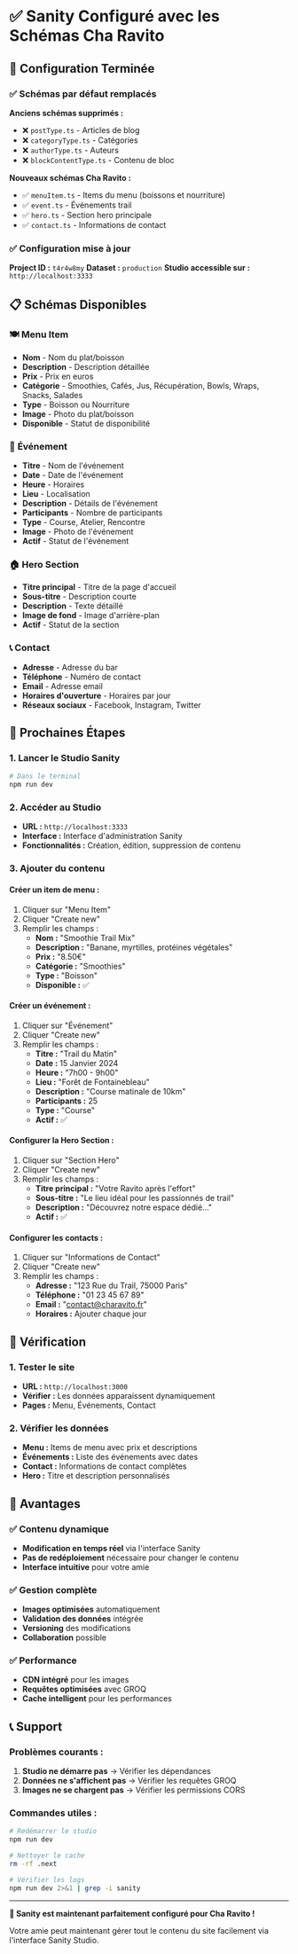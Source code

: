 # ✅ Sanity Configuré avec les Schémas Cha Ravito

## 🎯 **Configuration Terminée**

### ✅ **Schémas par défaut remplacés**

**Anciens schémas supprimés :**
- ❌ `postType.ts` - Articles de blog
- ❌ `categoryType.ts` - Catégories
- ❌ `authorType.ts` - Auteurs
- ❌ `blockContentType.ts` - Contenu de bloc

**Nouveaux schémas Cha Ravito :**
- ✅ `menuItem.ts` - Items du menu (boissons et nourriture)
- ✅ `event.ts` - Événements trail
- ✅ `hero.ts` - Section hero principale
- ✅ `contact.ts` - Informations de contact

### ✅ **Configuration mise à jour**

**Project ID :** `t4r4w8my`
**Dataset :** `production`
**Studio accessible sur :** `http://localhost:3333`

## 📋 **Schémas Disponibles**

### 🍽️ **Menu Item**
- **Nom** - Nom du plat/boisson
- **Description** - Description détaillée
- **Prix** - Prix en euros
- **Catégorie** - Smoothies, Cafés, Jus, Récupération, Bowls, Wraps, Snacks, Salades
- **Type** - Boisson ou Nourriture
- **Image** - Photo du plat/boisson
- **Disponible** - Statut de disponibilité

### 📅 **Événement**
- **Titre** - Nom de l'événement
- **Date** - Date de l'événement
- **Heure** - Horaires
- **Lieu** - Localisation
- **Description** - Détails de l'événement
- **Participants** - Nombre de participants
- **Type** - Course, Atelier, Rencontre
- **Image** - Photo de l'événement
- **Actif** - Statut de l'événement

### 🏠 **Hero Section**
- **Titre principal** - Titre de la page d'accueil
- **Sous-titre** - Description courte
- **Description** - Texte détaillé
- **Image de fond** - Image d'arrière-plan
- **Actif** - Statut de la section

### 📞 **Contact**
- **Adresse** - Adresse du bar
- **Téléphone** - Numéro de contact
- **Email** - Adresse email
- **Horaires d'ouverture** - Horaires par jour
- **Réseaux sociaux** - Facebook, Instagram, Twitter

## 🚀 **Prochaines Étapes**

### **1. Lancer le Studio Sanity**
```bash
# Dans le terminal
npm run dev
```

### **2. Accéder au Studio**
- **URL :** `http://localhost:3333`
- **Interface :** Interface d'administration Sanity
- **Fonctionnalités :** Création, édition, suppression de contenu

### **3. Ajouter du contenu**

#### **Créer un item de menu :**
1. Cliquer sur "Menu Item"
2. Cliquer "Create new"
3. Remplir les champs :
   - **Nom :** "Smoothie Trail Mix"
   - **Description :** "Banane, myrtilles, protéines végétales"
   - **Prix :** "8.50€"
   - **Catégorie :** "Smoothies"
   - **Type :** "Boisson"
   - **Disponible :** ✅

#### **Créer un événement :**
1. Cliquer sur "Événement"
2. Cliquer "Create new"
3. Remplir les champs :
   - **Titre :** "Trail du Matin"
   - **Date :** 15 Janvier 2024
   - **Heure :** "7h00 - 9h00"
   - **Lieu :** "Forêt de Fontainebleau"
   - **Description :** "Course matinale de 10km"
   - **Participants :** 25
   - **Type :** "Course"
   - **Actif :** ✅

#### **Configurer la Hero Section :**
1. Cliquer sur "Section Hero"
2. Cliquer "Create new"
3. Remplir les champs :
   - **Titre principal :** "Votre Ravito après l'effort"
   - **Sous-titre :** "Le lieu idéal pour les passionnés de trail"
   - **Description :** "Découvrez notre espace dédié..."
   - **Actif :** ✅

#### **Configurer les contacts :**
1. Cliquer sur "Informations de Contact"
2. Cliquer "Create new"
3. Remplir les champs :
   - **Adresse :** "123 Rue du Trail, 75000 Paris"
   - **Téléphone :** "01 23 45 67 89"
   - **Email :** "contact@charavito.fr"
   - **Horaires :** Ajouter chaque jour

## 🔄 **Vérification**

### **1. Tester le site**
- **URL :** `http://localhost:3000`
- **Vérifier :** Les données apparaissent dynamiquement
- **Pages :** Menu, Événements, Contact

### **2. Vérifier les données**
- **Menu :** Items de menu avec prix et descriptions
- **Événements :** Liste des événements avec dates
- **Contact :** Informations de contact complètes
- **Hero :** Titre et description personnalisés

## 🎯 **Avantages**

### ✅ **Contenu dynamique**
- **Modification en temps réel** via l'interface Sanity
- **Pas de redéploiement** nécessaire pour changer le contenu
- **Interface intuitive** pour votre amie

### ✅ **Gestion complète**
- **Images optimisées** automatiquement
- **Validation des données** intégrée
- **Versioning** des modifications
- **Collaboration** possible

### ✅ **Performance**
- **CDN intégré** pour les images
- **Requêtes optimisées** avec GROQ
- **Cache intelligent** pour les performances

## 📞 **Support**

### **Problèmes courants :**
1. **Studio ne démarre pas** → Vérifier les dépendances
2. **Données ne s'affichent pas** → Vérifier les requêtes GROQ
3. **Images ne se chargent pas** → Vérifier les permissions CORS

### **Commandes utiles :**
```bash
# Redémarrer le studio
npm run dev

# Nettoyer le cache
rm -rf .next

# Vérifier les logs
npm run dev 2>&1 | grep -i sanity
```

---

**🎉 Sanity est maintenant parfaitement configuré pour Cha Ravito !**

Votre amie peut maintenant gérer tout le contenu du site facilement via l'interface Sanity Studio. 
